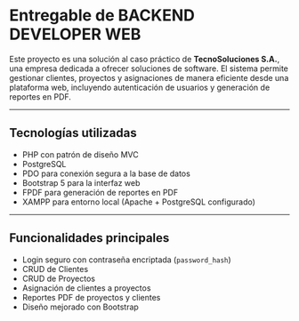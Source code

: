 # Entregable de BACKEND DEVELOPER WEB

Este proyecto es una solución al caso práctico de **TecnoSoluciones S.A.**, una empresa dedicada a ofrecer soluciones de software. El sistema permite gestionar clientes, proyectos y asignaciones de manera eficiente desde una plataforma web, incluyendo autenticación de usuarios y generación de reportes en PDF.

---

## Tecnologías utilizadas

- PHP con patrón de diseño MVC
- PostgreSQL
- PDO para conexión segura a la base de datos
- Bootstrap 5 para la interfaz web
- FPDF para generación de reportes en PDF
- XAMPP para entorno local (Apache + PostgreSQL configurado)

---

## Funcionalidades principales

-  Login seguro con contraseña encriptada (`password_hash`)
-  CRUD de Clientes
-  CRUD de Proyectos
-  Asignación de clientes a proyectos
-  Reportes PDF de proyectos y clientes
-  Diseño mejorado con Bootstrap
